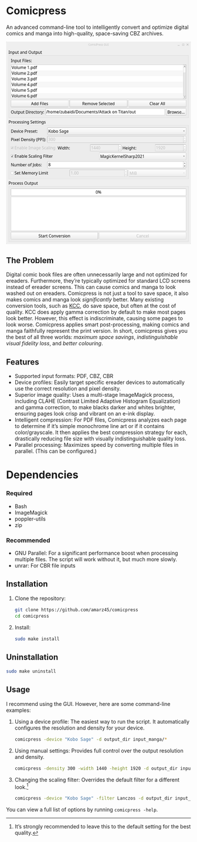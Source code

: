 # Comicpress

An advanced command-line tool to intelligently convert and optimize digital comics and manga into high-quality, space-saving CBZ archives.

![Screenshot](screenshot.png)

## The Problem

Digital comic book files are often unnecessarily large and not optimized for ereaders. Furthermore, they’re typically optimized for standard LCD screens instead of ereader screens. This can cause comics and manga to look washed out on ereaders. Comicpress is not just a tool to save space, it also makes comics and manga look _significantly_ better. Many existing conversion tools, such as [KCC](https://github.com/ciromattia/kcc), do save space, but often at the cost of quality. KCC does apply gamma correction by default to make most pages look better. However, this effect is indiscriminate, causing some pages to look worse. Comicpress applies smart post-processing, making comics and manga faithfully represent the print version. In short, comicpress gives you the best of all three worlds: _maximum space savings_, _indistinguishable visual fidelity loss_, and _better colouring_.

## Features

- Supported input formats: PDF, CBZ, CBR
- Device profiles: Easily target specific ereader devices to automatically use the correct resolution and pixel density.
- Superior image quality: Uses a multi-stage ImageMagick process, including CLAHE (Contrast Limited Adaptive Histogram Equalization) and gamma correction, to make blacks darker and whites brighter, ensuring pages look crisp and vibrant on an e-ink display.
- Intelligent compression: For PDF files, Comicpress analyzes each page to determine if it’s simple monochrome line art or if it contains color/grayscale. It then applies the best compression strategy for each, drastically reducing file size with visually indistinguishable quality loss.
- Parallel processing: Maximizes speed by converting multiple files in parallel. (This can be configured.)

# Dependencies

### Required

- Bash
- ImageMagick
- poppler-utils
- zip

### Recommended

- GNU Parallel: For a significant performance boost when processing multiple files. The script will work without it, but much more slowly.
- unrar: For CBR file inputs

## Installation

1. Clone the repository:

   ```sh
   git clone https://github.com/amarz45/comicpress
   cd comicpress
   ```

2. Install:

   ```sh
   sudo make install
   ```

## Uninstallation

```sh
sudo make uninstall
```

## Usage

I recommend using the GUI. However, here are some command-line examples:

1. Using a device profile: The easiest way to run the script. It automatically configures the resolution and density for your device.

   ```sh
   comicpress -device "Kobo Sage" -d output_dir input_manga/*
   ```

2. Using manual settings: Provides full control over the output resolution and density.

   ```sh
   comicpress -density 300 -width 1440 -height 1920 -d output_dir input_manga/*
   ```

3. Changing the scaling filter: Overrides the default filter for a different look.[^1]

   ```sh
   comicpress -device "Kobo Sage" -filter Lanczos -d output_dir input_manga/*
   ```

You can view a full list of options by running `comicpress -help`.

[^1]: It’s strongly recommended to leave this to the default setting for the best quality.
